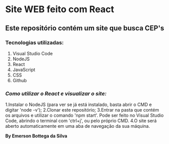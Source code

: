 # Site WEB feito com React
## Este repositório contém um site que busca CEP's 

### Tecnologias utilizadas:
1. Visual Studio Code
2. NodeJS
3. React
4. JavaScript
5. CSS
6. Github

### *Como utilizar o React e visualizar o site:*
1.Instalar o NodeJS (para ver se já está instalado, basta abrir o CMD e digitar 'node -v');
2.Clonar este repositório;
3.Entrar na pasta que contém os arquivos e utilizar o comando 'npm start'. Pode ser feito no Visual Studio Code, abrindo o terminal com 'ctrl+j', ou pelo próprio CMD.
4.O site será aberto automaticamente em uma aba de navegação da sua máquina.

**By Emerson Bottega da Silva**
